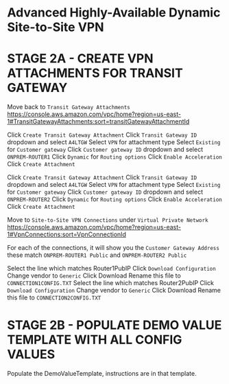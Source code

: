 # Advanced Highly-Available Dynamic Site-to-Site VPN

# STAGE 2A - CREATE VPN ATTACHMENTS FOR TRANSIT GATEWAY

Move back to `Transit Gateway Attachments` https://console.aws.amazon.com/vpc/home?region=us-east-1#TransitGatewayAttachments:sort=transitGatewayAttachmentId

Click `Create Transit Gateway Attachment`
Click `Transit Gateway ID` dropdown and select `A4LTGW`
Select `VPN` for attachment type
Select `Existing` for `Customer gateway`
Click `Customer gateway ID` dropdown and select `ONPREM-ROUTER1`
Click `Dynamic` for `Routing options`
Click `Enable Acceleration`
Click `Create Attachment`

Click `Create Transit Gateway Attachment`
Click `Transit Gateway ID` dropdown and select `A4LTGW`
Select `VPN` for attachment type
Select `Existing` for `Customer gateway`
Click `Customer gateway ID` dropdown and select `ONPREM-ROUTER2`
Click `Dynamic` for `Routing options`
Click `Enable Acceleration`
Click `Create Attachment`

Move to `Site-to-Site VPN Connections` under `Virtual Private Network` https://console.aws.amazon.com/vpc/home?region=us-east-1#VpnConnections:sort=VpnConnectionId

For each of the connections, it will show you the `Customer Gateway Address` these match `ONPREM-ROUTER1 Public` and `ONPREM-ROUTER2 Public`

Select the line which matches Router1PubIP
Click `Download Configuration`
Change vendor to `Generic`
Click Download
Rename this file to `CONNECTION1CONFIG.TXT`
Select the line which matches Router2PubIP
Click `Download Configuration`
Change vendor to `Generic`
Click Download
Rename this file to `CONNECTION2CONFIG.TXT`

# STAGE 2B - POPULATE DEMO VALUE TEMPLATE WITH ALL CONFIG VALUES

Populate the DemoValueTemplate, instructions are in that template.

